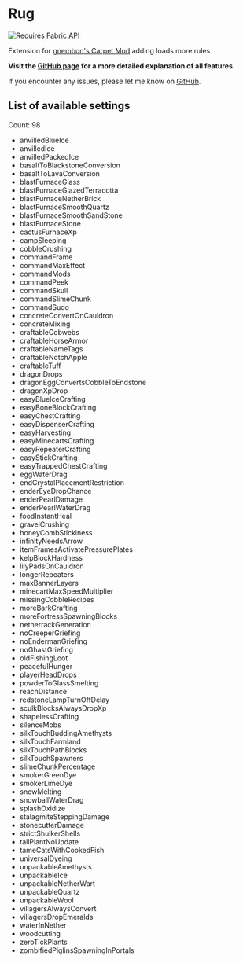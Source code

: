 # Rug

[![Requires Fabric API](https://cdn.jsdelivr.net/npm/@intergrav/devins-badges@3/assets/cozy/requires/fabric-api_vector.svg)](https://modrinth.com/mod/fabric-api)

Extension for [gnembon's Carpet Mod](https://modrinth.com/mod/carpet) adding loads more rules

**Visit the [GitHub page](https://github.com/RubixDev/Rug) for a more detailed explanation of all features.**

If you encounter any issues, please let me know on [GitHub](https://github.com/RubixDev/Rug/issues).

## List of available settings
Count: 98
- anvilledBlueIce
- anvilledIce
- anvilledPackedIce
- basaltToBlackstoneConversion
- basaltToLavaConversion
- blastFurnaceGlass
- blastFurnaceGlazedTerracotta
- blastFurnaceNetherBrick
- blastFurnaceSmoothQuartz
- blastFurnaceSmoothSandStone
- blastFurnaceStone
- cactusFurnaceXp
- campSleeping
- cobbleCrushing
- commandFrame
- commandMaxEffect
- commandMods
- commandPeek
- commandSkull
- commandSlimeChunk
- commandSudo
- concreteConvertOnCauldron
- concreteMixing
- craftableCobwebs
- craftableHorseArmor
- craftableNameTags
- craftableNotchApple
- craftableTuff
- dragonDrops
- dragonEggConvertsCobbleToEndstone
- dragonXpDrop
- easyBlueIceCrafting
- easyBoneBlockCrafting
- easyChestCrafting
- easyDispenserCrafting
- easyHarvesting
- easyMinecartsCrafting
- easyRepeaterCrafting
- easyStickCrafting
- easyTrappedChestCrafting
- eggWaterDrag
- endCrystalPlacementRestriction
- enderEyeDropChance
- enderPearlDamage
- enderPearlWaterDrag
- foodInstantHeal
- gravelCrushing
- honeyCombStickiness
- infinityNeedsArrow
- itemFramesActivatePressurePlates
- kelpBlockHardness
- lilyPadsOnCauldron
- longerRepeaters
- maxBannerLayers
- minecartMaxSpeedMultiplier
- missingCobbleRecipes
- moreBarkCrafting
- moreFortressSpawningBlocks
- netherrackGeneration
- noCreeperGriefing
- noEndermanGriefing
- noGhastGriefing
- oldFishingLoot
- peacefulHunger
- playerHeadDrops
- powderToGlassSmelting
- reachDistance
- redstoneLampTurnOffDelay
- sculkBlocksAlwaysDropXp
- shapelessCrafting
- silenceMobs
- silkTouchBuddingAmethysts
- silkTouchFarmland
- silkTouchPathBlocks
- silkTouchSpawners
- slimeChunkPercentage
- smokerGreenDye
- smokerLimeDye
- snowMelting
- snowballWaterDrag
- splashOxidize
- stalagmiteSteppingDamage
- stonecutterDamage
- strictShulkerShells
- tallPlantNoUpdate
- tameCatsWithCookedFish
- universalDyeing
- unpackableAmethysts
- unpackableIce
- unpackableNetherWart
- unpackableQuartz
- unpackableWool
- villagersAlwaysConvert
- villagersDropEmeralds
- waterInNether
- woodcutting
- zeroTickPlants
- zombifiedPiglinsSpawningInPortals
